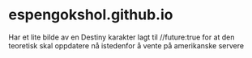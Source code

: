 # espengokshol.github.io
Har et lite bilde av en Destiny karakter
lagt til //future:true for at den teoretisk skal oppdatere nå istedenfor å vente på amerikanske servere
